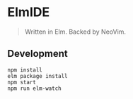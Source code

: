 # ElmIDE

> Written in Elm. Backed by NeoVim.

## Development

```
npm install
elm package install
npm start
npm run elm-watch
```
